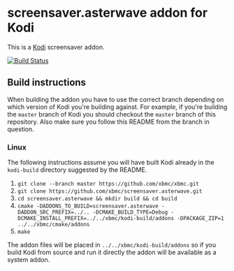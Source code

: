 # screensaver.asterwave addon for Kodi

This is a [Kodi](http://kodi.tv) screensaver addon.

[![Build Status](https://travis-ci.org/xbmc/screensaver.asterwave.svg?branch=master)](https://travis-ci.org/xbmc/screensaver.asterwave)

## Build instructions

When building the addon you have to use the correct branch depending on which version of Kodi you're building against.
For example, if you're building the `master` branch of Kodi you should checkout the `master` branch of this repository.
Also make sure you follow this README from the branch in question.

### Linux

The following instructions assume you will have built Kodi already in the `kodi-build` directory
suggested by the README.

1. `git clone --branch master https://github.com/xbmc/xbmc.git`
2. `git clone https://github.com/xbmc/screensaver.asterwave.git`
3. `cd screensaver.asterwave && mkdir build && cd build`
4. `cmake -DADDONS_TO_BUILD=screensaver.asterwave -DADDON_SRC_PREFIX=../.. -DCMAKE_BUILD_TYPE=Debug -DCMAKE_INSTALL_PREFIX=../../xbmc/kodi-build/addons -DPACKAGE_ZIP=1 ../../xbmc/cmake/addons`
5. `make`

The addon files will be placed in `../../xbmc/kodi-build/addons` so if you build Kodi from source and run it directly
the addon will be available as a system addon.

